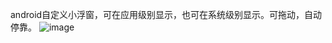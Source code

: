 android自定义小浮窗，可在应用级别显示，也可在系统级别显示。可拖动，自动停靠。
![image](![image](https://github.com/FengziXiao/JxyDatePicker/blob/master/1340843-a76f1e1788c0684f.gif))